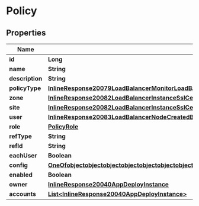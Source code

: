 

# Policy

## Properties

Name | Type | Description | Notes
------------ | ------------- | ------------- | -------------
**id** | **Long** |  |  [optional]
**name** | **String** |  |  [optional]
**description** | **String** |  |  [optional]
**policyType** | [**InlineResponse20079LoadBalancerMonitorLoadBalancerType**](InlineResponse20079LoadBalancerMonitorLoadBalancerType.md) |  |  [optional]
**zone** | [**InlineResponse20082LoadBalancerInstanceSslCert**](InlineResponse20082LoadBalancerInstanceSslCert.md) |  |  [optional]
**site** | [**InlineResponse20082LoadBalancerInstanceSslCert**](InlineResponse20082LoadBalancerInstanceSslCert.md) |  |  [optional]
**user** | [**InlineResponse20083LoadBalancerNodeCreatedBy**](InlineResponse20083LoadBalancerNodeCreatedBy.md) |  |  [optional]
**role** | [**PolicyRole**](PolicyRole.md) |  |  [optional]
**refType** | **String** |  |  [optional]
**refId** | **String** |  |  [optional]
**eachUser** | **Boolean** |  |  [optional]
**config** | [**OneOfobjectobjectobjectobjectobjectobjectobjectobjectobjectobjectobjectobjectobjectobjectobjectobjectobjectobjectobjectobjectobjectobjectobjectobjectobjectobjectobjectobjectobject**](OneOfobjectobjectobjectobjectobjectobjectobjectobjectobjectobjectobjectobjectobjectobjectobjectobjectobjectobjectobjectobjectobjectobjectobjectobjectobjectobjectobjectobjectobject.md) |  |  [optional]
**enabled** | **Boolean** |  |  [optional]
**owner** | [**InlineResponse20040AppDeployInstance**](InlineResponse20040AppDeployInstance.md) |  |  [optional]
**accounts** | [**List&lt;InlineResponse20040AppDeployInstance&gt;**](InlineResponse20040AppDeployInstance.md) |  |  [optional]



